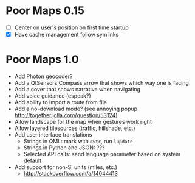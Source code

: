 Poor Maps 0.15
==============

 * [ ] Center on user's position on first time startup
 * [X] Have cache management follow symlinks

Poor Maps 1.0
=============

 * Add [Photon](http://photon.komoot.de/) geocoder?
 * Add a QtSensors Compass arrow that shows which way one is facing
 * Add a cover that shows narrative when navigating
 * Add voice guidance (espeak?)
 * Add ability to import a route from file
 * Add a no-download mode? (see annoying popup
   <http://together.jolla.com/question/53124>)
 * Allow landscape for the map when gestures work right
 * Allow layered tilesources (traffic, hillshade, etc.)
 * Add user interface translations
   - Strings in QML: mark with `qStr`, run `lupdate`
   - Strings in Python and JSON: ???
   - Selected API calls: send language parameter based on system default
 * Add support for non-SI units (miles, etc.)
   - <http://stackoverflow.com/a/14044413>
